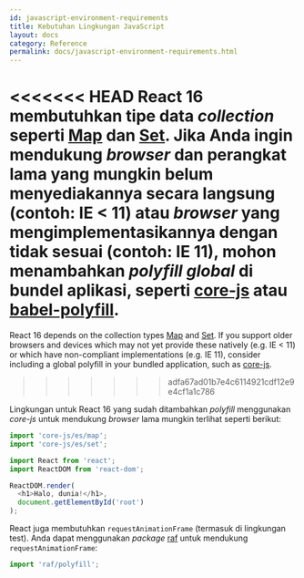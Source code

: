 ```yaml
---
id: javascript-environment-requirements
title: Kebutuhan Lingkungan JavaScript
layout: docs
category: Reference
permalink: docs/javascript-environment-requirements.html
---
```


<<<<<<< HEAD
React 16 membutuhkan tipe data *collection* seperti [Map](https://developer.mozilla.org/en-US/docs/Web/JavaScript/Reference/Global_Objects/Map) dan [Set](https://developer.mozilla.org/en-US/docs/Web/JavaScript/Reference/Global_Objects/Set). Jika Anda ingin mendukung *browser* dan perangkat lama yang mungkin belum menyediakannya secara langsung (contoh: IE < 11) atau *browser* yang mengimplementasikannya dengan tidak sesuai (contoh: IE 11), mohon menambahkan *polyfill global* di bundel aplikasi, seperti [core-js](https://github.com/zloirock/core-js) atau [babel-polyfill](https://babeljs.io/docs/usage/polyfill/).
=======
React 16 depends on the collection types [Map](https://developer.mozilla.org/en-US/docs/Web/JavaScript/Reference/Global_Objects/Map) and [Set](https://developer.mozilla.org/en-US/docs/Web/JavaScript/Reference/Global_Objects/Set). If you support older browsers and devices which may not yet provide these natively (e.g. IE < 11) or which have non-compliant implementations (e.g. IE 11), consider including a global polyfill in your bundled application, such as [core-js](https://github.com/zloirock/core-js).
>>>>>>> adfa67ad01b7e4c6114921cdf12e9e4cf1a1c786

Lingkungan untuk React 16 yang sudah ditambahkan *polyfill* menggunakan *core-js* untuk mendukung *browser* lama mungkin terlihat seperti berikut:

```js
import 'core-js/es/map';
import 'core-js/es/set';

import React from 'react';
import ReactDOM from 'react-dom';

ReactDOM.render(
  <h1>Halo, dunia!</h1>,
  document.getElementById('root')
);
```

React juga membutuhkan `requestAnimationFrame` (termasuk di lingkungan test).
Anda dapat menggunakan *package* [raf](https://www.npmjs.com/package/raf) untuk mendukung `requestAnimationFrame`:

```js
import 'raf/polyfill';
```
